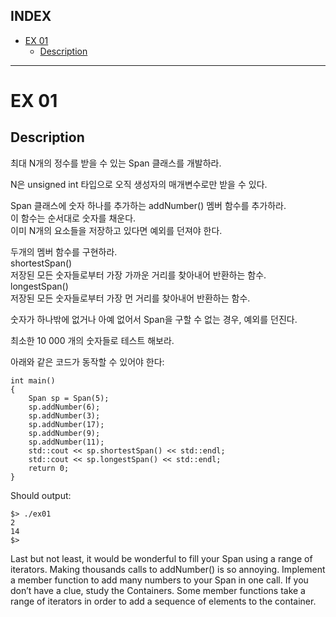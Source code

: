 ## INDEX

- [EX 01](#ex-01)
	- [Description](#description)

---
# EX 01

## Description

최대 N개의 정수를 받을 수 있는 Span 클래스를 개발하라.   

N은 unsigned int 타입으로 오직 생성자의 매개변수로만 받을 수 있다.   

Span 클래스에 숫자 하나를 추가하는 addNumber() 멤버 함수를 추가하라.   
이 함수는 순서대로 숫자를 채운다.   
이미 N개의 요소들을 저장하고 있다면 예외를 던져야 한다.   

두개의 멤버 함수를 구현하라.   
shortestSpan()   
저장된 모든 숫자들로부터 가장 가까운 거리를 찾아내어 반환하는 함수.   
longestSpan()   
저장된 모든 숫자들로부터 가장 먼 거리를 찾아내어 반환하는 함수.   

숫자가 하나밖에 없거나 아예 없어서 Span을 구할 수 없는 경우, 예외를 던진다.   

최소한 10 000 개의 숫자들로 테스트 해보라.

아래와 같은 코드가 동작할 수 있어야 한다:   
```
int main()
{
	Span sp = Span(5);
	sp.addNumber(6);
	sp.addNumber(3);
	sp.addNumber(17);
	sp.addNumber(9);
	sp.addNumber(11);
	std::cout << sp.shortestSpan() << std::endl;
	std::cout << sp.longestSpan() << std::endl;
	return 0;
}
```

Should output:   
```
$> ./ex01
2
14
$>
```

Last but not least, it would be wonderful to fill your Span using a range of iterators.
Making thousands calls to addNumber() is so annoying. Implement a member function
to add many numbers to your Span in one call.
If you don’t have a clue, study the Containers. Some member
functions take a range of iterators in order to add a sequence of
elements to the container.
